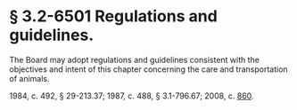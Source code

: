 # § 3.2-6501 Regulations and guidelines.

<p>The Board may adopt regulations and guidelines consistent with the objectives and intent of this chapter concerning the care and transportation of animals.</p><p>1984, c. 492, § 29-213.37; 1987, c. 488, § 3.1-796.67; 2008, c. <a href='http://lis.virginia.gov/cgi-bin/legp604.exe?081+ful+CHAP0860'>860</a>.</p>
